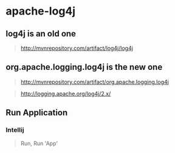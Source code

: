 # apache-log4j

## log4j is an old one

> http://mvnrepository.com/artifact/log4j/log4j

## org.apache.logging.log4j is the new one

> http://mvnrepository.com/artifact/org.apache.logging.log4j

> http://logging.apache.org/log4j/2.x/

## Run Application

### Intellij

> Run, Run 'App'

